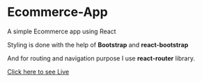 # Ecommerce-App
A simple Ecommerce app using React 

Styling is done with the help of **Bootstrap** and **react-bootstrap**

And for routing and navigation purpose I use **react-router** library.

[Click here to see Live](https://ecommerce-app-psi-orpin.vercel.app)
